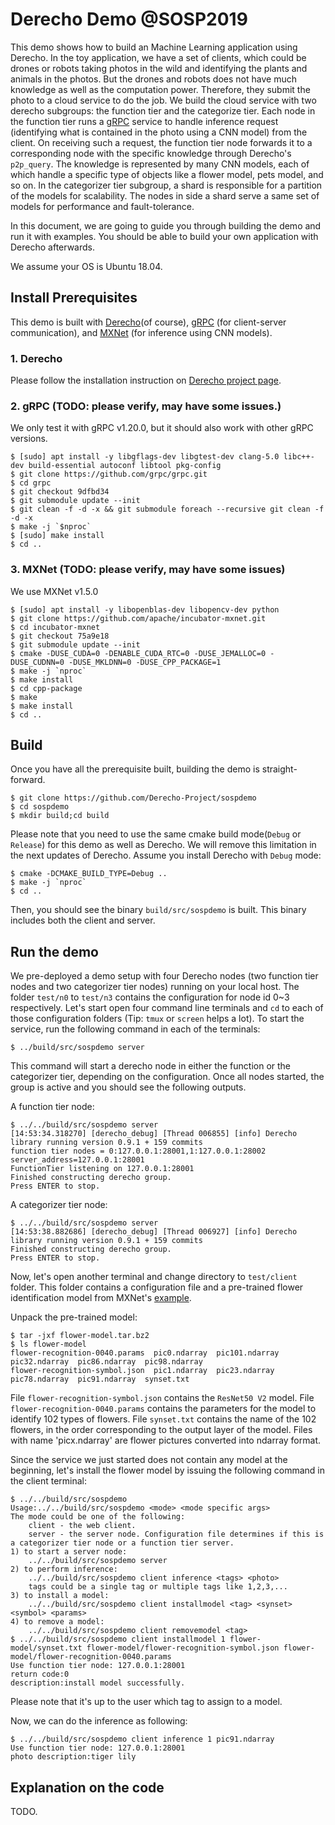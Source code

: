 # Derecho Demo @SOSP2019 
This demo shows how to build an Machine Learning application using Derecho. In the toy application, we have a set of clients, which could be drones or robots taking photos in the wild and identifying the plants and animals in the photos. But the drones and robots does not have much knowledge as well as the computation power. Therefore, they submit the photo to a cloud service to do the job. We build the cloud service with two derecho subgroups: the function tier and the categorize tier. Each node in the function tier runs a [gRPC](https://grpc.io/) service to handle inference request (identifying what is contained in the photo using a CNN model) from the client. On receiving such a request, the function tier node forwards it to a corresponding node with the specific knowledge through Derecho's `p2p_query`. The knowledge is represented by many CNN models, each of which handle a specific type of objects like a flower model, pets model, and so on. In the categorizer tier subgroup, a shard is responsible for a partition of the models for scalability. The nodes in side a shard serve a same set of models for performance and fault-tolerance.

In this document, we are going to guide you through building the demo and run it with examples. You should be able to build your own application with Derecho afterwards.

We assume your OS is Ubuntu 18.04.

## Install Prerequisites
This demo is built with [Derecho](https://github.com/Derecho-Project/derecho/tree/sospdemo)(of course), [gRPC](https://grpc.io/) (for client-server communication), and [MXNet](https://mxnet.apache.org/) (for inference using CNN models).

### 1. Derecho
Please follow the installation instruction on [Derecho project page](https://github.com/Derecho-Project/derecho/tree/sospdemo).

### 2. gRPC (TODO: please verify, may have some issues.)
We only test it with gRPC v1.20.0, but it should also work with other gRPC versions.
```
$ [sudo] apt install -y libgflags-dev libgtest-dev clang-5.0 libc++-dev build-essential autoconf libtool pkg-config
$ git clone https://github.com/grpc/grpc.git
$ cd grpc
$ git checkout 9dfbd34
$ git submodule update --init
$ git clean -f -d -x && git submodule foreach --recursive git clean -f -d -x
$ make -j `$nproc`
$ [sudo] make install
$ cd ..
```

### 3. MXNet (TODO: please verify, may have some issues)
We use MXNet v1.5.0
```
$ [sudo] apt install -y libopenblas-dev libopencv-dev python
$ git clone https://github.com/apache/incubator-mxnet.git
$ cd incubator-mxnet
$ git checkout 75a9e18
$ git submodule update --init
$ cmake -DUSE_CUDA=0 -DENABLE_CUDA_RTC=0 -DUSE_JEMALLOC=0 -DUSE_CUDNN=0 -DUSE_MKLDNN=0 -DUSE_CPP_PACKAGE=1
$ make -j `nproc`
$ make install
$ cd cpp-package
$ make
$ make install
$ cd ..
```

## Build
Once you have all the prerequisite built, building the demo is straight-forward.
```
$ git clone https://github.com/Derecho-Project/sospdemo
$ cd sospdemo
$ mkdir build;cd build
```
Please note that you need to use the same cmake build mode(`Debug` or `Release`) for this demo as well as Derecho. We will remove this limitation in the next updates of Derecho. Assume you install Derecho with `Debug` mode:
```
$ cmake -DCMAKE_BUILD_TYPE=Debug ..
$ make -j `nproc`
$ cd ..
```
Then, you should see the binary `build/src/sospdemo` is built. This binary includes both the client and server.

## Run the demo
We pre-deployed a demo setup with four Derecho nodes (two function tier nodes and two categorizer tier nodes) running on your local host. The folder `test/n0` to `test/n3` contains the configuration for node id 0~3 respectively. Let's start open four command line terminals and `cd` to each of those configuration folders (Tip: `tmux` or `screen` helps a lot). To start the service, run the following command in each of the terminals:
```
$ ../build/src/sospdemo server
```
This command will start a derecho node in either the function or the categorizer tier, depending on the configuration. Once all nodes started, the group is active and you should see the following outputs.

A function tier node:
```
$ ../../build/src/sospdemo server
[14:53:34.318270] [derecho_debug] [Thread 006855] [info] Derecho library running version 0.9.1 + 159 commits
function tier nodes = 0:127.0.0.1:28001,1:127.0.0.1:28002
server_address=127.0.0.1:28001
FunctionTier listening on 127.0.0.1:28001
Finished constructing derecho group.
Press ENTER to stop.
```
A categorizer tier node:
```
$ ../../build/src/sospdemo server
[14:53:38.882686] [derecho_debug] [Thread 006927] [info] Derecho library running version 0.9.1 + 159 commits
Finished constructing derecho group.
Press ENTER to stop.
```

Now, let's open another terminal and change directory to `test/client` folder. This folder contains a configuration file and a pre-trained flower identification model from MXNet's [example](https://mxnet.apache.org/api/python/docs/tutorials/getting-started/gluon_from_experiment_to_deployment.html). 

Unpack the pre-trained model:
```
$ tar -jxf flower-model.tar.bz2
$ ls flower-model
flower-recognition-0040.params  pic0.ndarray  pic101.ndarray  pic32.ndarray  pic86.ndarray  pic98.ndarray
flower-recognition-symbol.json  pic1.ndarray  pic23.ndarray   pic78.ndarray  pic91.ndarray  synset.txt
```
File `flower-recognition-symbol.json` contains the `ResNet50 V2` model. File `flower-recognition-0040.params` contains the parameters for the model to identify 102 types of flowers. File `synset.txt` contains the name of the 102 flowers, in the order corresponding to the output layer of the model. Files with name 'picx.ndarray' are flower pictures converted into ndarray format.

Since the service we just started does not contain any model at the beginning, let's install the flower model by issuing the following command in the client terminal:
```
$ ../../build/src/sospdemo
Usage:../../build/src/sospdemo <mode> <mode specific args>
The mode could be one of the following:
    client - the web client.
    server - the server node. Configuration file determines if this is a categorizer tier node or a function tier server. 
1) to start a server node:
    ../../build/src/sospdemo server 
2) to perform inference: 
    ../../build/src/sospdemo client inference <tags> <photo>
    tags could be a single tag or multiple tags like 1,2,3,...
3) to install a model: 
    ../../build/src/sospdemo client installmodel <tag> <synset> <symbol> <params>
4) to remove a model: 
    ../../build/src/sospdemo client removemodel <tag>
$ ../../build/src/sospdemo client installmodel 1 flower-model/synset.txt flower-model/flower-recognition-symbol.json flower-model/flower-recognition-0040.params 
Use function tier node: 127.0.0.1:28001
return code:0
description:install model successfully.
```
Please note that it's up to the user which tag to assign to a model.

Now, we can do the inference as following:
```
$ ../../build/src/sospdemo client inference 1 pic91.ndarray
Use function tier node: 127.0.0.1:28001
photo description:tiger lily

```

## Explanation on the code
TODO.
